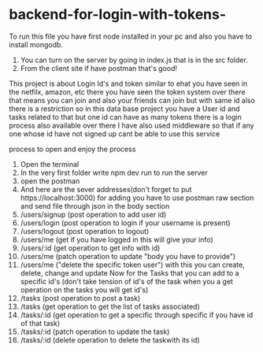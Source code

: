 # backend-for-login-with-tokens-
To run this file you have first node installed in your pc and also you have to install mongodb.

1. You can turn on the server by going in index.js that is in the src folder.
2. From the client site if have postman that's good!

This project is about Login Id's and token similar to ehat you have seen in the netfilx, amazon, etc there you have seen 
the token system over there that means you can join and also your friends can join but with same id also there is a restriction
so in this data base project you have a User id and tasks related to that but one id can have as many tokens there is a login 
process also available over there  I have also used middleware so that if any one whose id have not signed up cant be able to 
use this service 

process to open and enjoy the process 
1. Open the terminal 
2. In the very first folder write npm dev run to run the server
3. open the postman
4. And here are the sever addresses(don't forget to put https://localhost:3000) for adding you have to use postman raw section and send file through json in the body section
1.   /users/signup (post operation to add user id)
2.    /users/login (post operation to login if your username is present)
3.    /users/logout (post operation to logout)
4.    /users/me (get if you have logged in this will give your info)
5.    /users/:id (get operation to get info with id)
6.    /users/me (patch operation to update "body you have to provide")
7.    /users/me ("delete the specific token user")
    with this you can create, delete, change and update
    Now for the Tasks that you can add to a specific id's (don't take tension of id's of the task when you a get operation on the tasks you will get id's)
 1.   /tasks (post operation to post a task)
 2.   /tasks (get operation to get the list of tasks associated)
 3.   /tasks/:id (get operation to get a specific through specific if you have id of that task)
 4.   /tasks/:id (patch operation to update the task)
 5.   /tasks/:id (delete operation to delete the taskwith its id)
    
   
